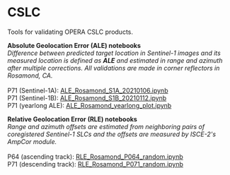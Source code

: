 # CSLC
Tools for validating OPERA CSLC products.

<B>Absolute Geolocation Error (ALE) notebooks</B><br>
<I>Difference between predicted target location in Sentinel-1 images and its measured location is defined as <B>ALE</B> and estimated in range and azimuth after multiple corrections. All validations are made in corner reflectors in Rosamond, CA.</I> <br><br>
P71 (Sentinel-1A): <a href="https://github.com/OPERA-Cal-Val/calval-CSLC/blob/main/ALE_Rosamond_S1A_20210106.ipynb">ALE_Rosamond_S1A_20210106.ipynb</a><br> 
P71 (Sentinel-1B): <a href="https://github.com/OPERA-Cal-Val/calval-CSLC/blob/main/ALE_Rosamond_S1B_20210112.ipynb">ALE_Rosamond_S1B_20210112.ipynb</a><br>
P71 (yearlong ALE): <a href="https://github.com/OPERA-Cal-Val/calval-CSLC/blob/main/ALE_Rosamond_yearlong_plot.ipynb">ALE_Rosamond_yearlong_plot.ipynb</a><br>

<B>Relative Geolocation Error (RLE) notebooks</B><br>
<I>Range and azimuth offsets are estimated from neighboring pairs of coregistered Sentinel-1 SLCs and the offsets are measured by ISCE-2's AmpCor module.</I> <br>  
P64 (ascending track): <a href="https://github.com/OPERA-Cal-Val/calval-CSLC/blob/main/RLE_Rosamond_P064_random.ipynb">RLE_Rosamond_P064_random.ipynb</a><br>
P71 (descending track): <a href="https://github.com/OPERA-Cal-Val/calval-CSLC/blob/main/RLE_Rosamond_P071_random.ipynb">RLE_Rosamond_P071_random.ipynb</a><br>
